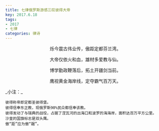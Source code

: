 ```yaml
---
title: 七律俄罗斯游感三叹彼得大帝
key: 2017.6.18
tags: 
- 2017
- 七律
categories: 律诗
---
```


<p align="center">烁今震古伟业传，傲距定都芬兰湾。
</p>
<p align="center">大帝仅依火和血，雄材多爱教与仙。
</p>
<p align="center">博学勤政鞭落后，拓土开疆剑当前。
</p>
<p align="center">鹰视黄金海岸线，定夺霸气百万天。
</p>
_小注：_

```
彼得称帝即定都圣彼得堡。
彼得信奉东正教，现俄罗斯90%民众都信奉该教。
彼得发动了与瑞典的战役，占据了涅瓦河的出海口和波罗的海海岸，面积达百万平方公里。
沙皇的国旗标志是双头鹰。
傲“距”应为傲“踞”。
```